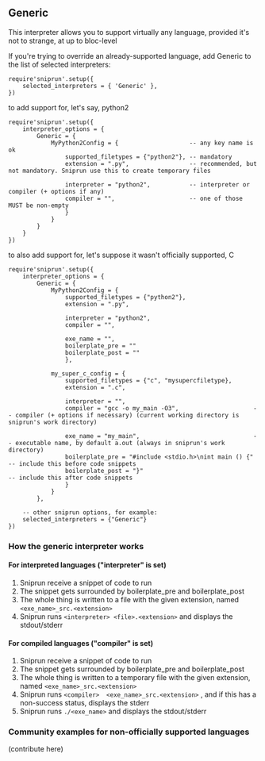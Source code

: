 ## Generic

This interpreter allows you to support virtually any language, provided it's not to strange, at up to bloc-level

If you're trying to override an already-supported language, add Generic to the list of selected interpreters:


```
require'sniprun'.setup({
    selected_interpreters = { 'Generic' },
})
```

to add support for, let's say, python2


```
require'sniprun'.setup({
    interpreter_options = {
        Generic = {
            MyPython2Config = {                    -- any key name is ok
                supported_filetypes = {"python2"}, -- mandatory
                extension = ".py",                 -- recommended, but not mandatory. Sniprun use this to create temporary files

                interpreter = "python2",           -- interpreter or compiler (+ options if any)
                compiler = "",                     -- one of those MUST be non-empty
                }
            }
        }
    }
})
```

to also add support for, let's suppose it wasn't officially supported, C


```
require'sniprun'.setup({
    interpreter_options = {
        Generic = {
            MyPython2Config = {
                supported_filetypes = {"python2"}, 
                extension = ".py",                

                interpreter = "python2",         
                compiler = "",                  

                exe_name = "",
                boilerplate_pre = ""
                boilerplate_post = ""
                },

            my_super_c_config = {                
                supported_filetypes = {"c", "mysupercfiletype}, 
                extension = ".c",                

                interpreter = "",         
                compiler = "gcc -o my_main -O3",                     -- compiler (+ options if necessary) (current working directory is sniprun's work directory)

                exe_name = "my_main",                                -- executable name, by default a.out (always in sniprun's work directory)
                boilerplate_pre = "#include <stdio.h>\nint main () {"  -- include this before code snippets
                boilerplate_post = "}"                                 -- include this after code snippets
                }
            }
        },

    -- other sniprun options, for example:
    selected_interpreters = {"Generic"}
})
```

### How the generic interpreter works

#### For interpreted languages ("interpreter" is set)

1. Sniprun receive a snippet of code to run
2. The snippet gets surrounded by boilerplate_pre and boilerplate_post
3. The whole thing is written to a file with the given extension, named `<exe_name>_src.<extension>`
4. Sniprun runs `<interpreter> <file>.<extension>` and displays the stdout/stderr

#### For compiled languages ("compiler" is set)

1. Sniprun receive a snippet of code to run
2. The snippet gets surrounded by boilerplate_pre and boilerplate_post
3. The whole thing is written to a temporary file with the given extension, named `<exe_name>_src.<extension>`
4. Sniprun runs `<compiler>  <exe_name>_src.<extension>` , and if this has a non-success status, displays the stderr
5. Sniprun runs `./<exe_name>` and displays the stdout/stderr


### Community examples for non-officially supported languages

(contribute here)
